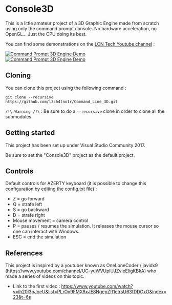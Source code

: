 # Console3D

This is a little amateur project of a 3D Graphic Engine made from scratch using only the command prompt console. No hardware acceleration, no OpenGL... Just the CPU doing its best.

You can find some demonstrations on the [LCN Tech Youtube channel](https://www.youtube.com/watch?v=P9vdiZ7gYO0) :

[![Command Prompt 3D Engine Demo](https://img.youtube.com/vi/P9vdiZ7gYO0/0.jpg)](https://www.youtube.com/playlist?list=PL0NNmrIQvIJHCW-YMVOoleqvXrl2RSmlE)
[![Command Prompt 3D Engine Demo](https://img.youtube.com/vi/6IabY2RJpZY/0.jpg)](https://www.youtube.com/playlist?list=PL0NNmrIQvIJHCW-YMVOoleqvXrl2RSmlE)
  
## Cloning

You can clone this project using the following command :

`git clone --recursive https://github.com/l3ch4tno1r/Command_Line_3D.git`

`/!\ Warning /!\` : Be sure to do a `--recursive` clone in order to clone all the submodules

## Getting started

This project has been set up under Visual Studio Community 2017.

Be sure to set the "Console3D" project as the default project.

## Controls
    
Default controls for AZERTY keyboard (it is possible to change this configuration by editing the config.txt file) :
  - Z = go forward
  - Q = strafe left
  - S = go backward
  - D = strafe right
  - Mouse movement = camera control
  - P = pauses / resumes the simulation. It releases the mouse cursor so one can interact with Windows.
  - ESC = end the simulation

## References

This project is inspired by a youtuber known as OneLoneCoder / javidx9 (https://www.youtube.com/channel/UC-yuWVUplUJZvieEligKBkA) who made a series of videos on this topic.
  - Link to the first video : https://www.youtube.com/watch?v=ih20l3pJoeU&list=PLrOv9FMX8xJE8NgepZR1etrsU63fDDGxO&index=23&t=6s
